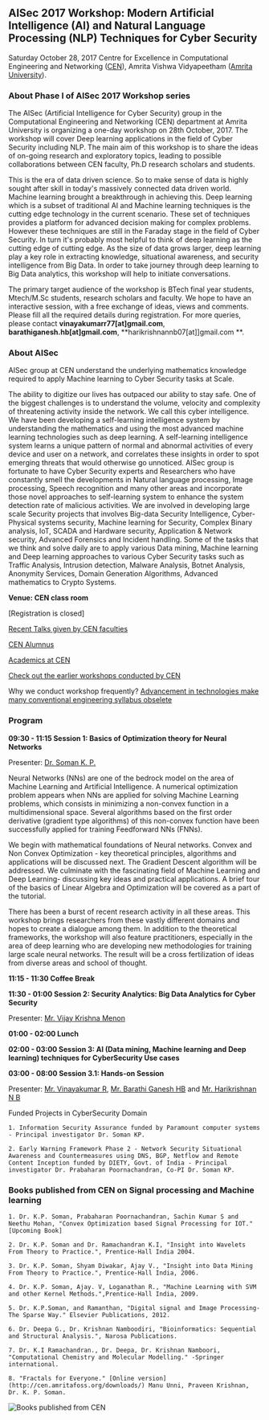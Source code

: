 ## AISec 2017 Workshop: Modern Artificial Intelligence (AI) and Natural Language Processing (NLP) Techniques for Cyber Security

Saturday October 28, 2017
Centre for Excellence in Computational Engineering and Networking ([CEN](https://www.amrita.edu/center/computational-engineering-and-networking)),
Amrita Vishwa Vidyapeetham ([Amrita University](https://www.amrita.edu/)).

### About Phase I of AISec 2017 Workshop series
The AISec (Artificial Intelligence for Cyber Security) group in the Computational Engineering and Networking (CEN) department at Amrita University is organizing a one-day workshop on 28th October, 2017. The workshop will cover Deep learning applications in the field of Cyber Security including NLP. The main aim of this workshop is to share the ideas of on-going research and exploratory topics, leading to possible collaborations between CEN faculty, Ph.D research scholars and students.

This is the era of data driven science. So to make sense of data is highly sought after skill in today's massively connected data driven world. Machine learning brought a breakthrough in achieving this. Deep learning which is a subset of traditional AI and Machine learning techniques is the cutting edge technology in the current scenario. These set of techniques provides a platform for advanced decision making for complex problems. However these techniques are still in the Faraday stage in the field of Cyber Security. In turn it's probably most helpful to think of deep learning as the cutting edge of cutting edge. As the size of data grows larger, deep learning play a key role in extracting knowledge, situational awareness, and security intelligence from Big Data. In order to take journey through deep learning to Big Data analytics, this workshop will help to initiate conversations.

The primary target audience of the workshop is BTech final year students, Mtech/M.Sc students, research scholars and faculty. We hope to have an interactive session, with a free exchange of ideas, views and comments. Please fill all the required details during registration. For more queries, please contact **vinayakumarr77[at]gmail.com**, **barathiganesh.hb[at]gmail.com**, **harikrishnannb07[at]]gmail.com **.

### About AISec

AISec group at CEN understand the underlying mathematics knowledge required to apply Machine learning to Cyber Security tasks at Scale.

The ability to digitize our lives has outpaced our ability to stay safe. One of the biggest challenges is to understand the volume, velocity and complexity of threatening activity inside the network. We call this cyber intelligence. We have been developing a self-learning intelligence system by understanding the mathematics and using the most advanced machine learning technologies such as deep learning. A self-learning intelligence system learns a unique pattern of normal and abnormal activities of every device and user on a network, and correlates these insights in order to spot emerging threats that would otherwise go unnoticed. AISec group is fortunate to have Cyber Security experts and Researchers who have constantly smell the developments in Natural language processing, Image processing, Speech recognition and many other areas and incorporate those novel approaches to self-learning system to enhance the system detection rate of malicious activities. We are involved in developing large scale Security projects that involves Big-data Security Intelligence, Cyber-Physical systems security, Machine learning for Security, Complex Binary analysis, IoT, SCADA and Hardware security, Application & Network security, Advanced Forensics and Incident handling. Some of the tasks that we think and solve daily are to apply various Data mining, Machine learning and Deep learning approaches to various Cyber Security tasks such as Traffic Analysis, Intrusion detection, Malware Analysis, Botnet Analysis, Anonymity Services, Domain Generation Algorithms, Advanced mathematics to Crypto Systems.

**Venue: CEN class room** 

[Registration is closed]

[Recent Talks given by CEN faculties](https://barathiganesh-hb.github.io/cen-talks/)

[CEN Alumnus](http://nlp.amrita.edu/cenalumini/cen-alumini.html)

[Academics at CEN](http://nlp.amrita.edu/students/index.html)

[Check out the earlier workshops conducted by CEN](https://barathiganesh-hb.github.io/cen-workshops/)

Why we conduct workshop frequently?
[Advancement in technologies make many conventional engineering syllabus obselete](https://github.com/BarathiGanesh-HB/cen-deepchem2017/blob/master/RIP.pdf)


### Program

**09:30 - 11:15   Session 1: Basics of Optimization theory for Neural Networks**

Presenter: [Dr. Soman K. P.](http://nlp.amrita.edu/somankp/index.html)

Neural Networks (NNs) are one of the bedrock model on the area of Machine Learning and Artificial Intelligence. A numerical optimization problem appears when NNs are applied for solving Machine Learning problems, which consists in minimizing a non-convex function in a multidimensional space. Several algorithms based on the first order derivative (gradient type algorithms) of this non-convex function have been successfully applied for training Feedforward NNs (FNNs).

We begin with mathematical foundations of Neural networks. Convex and Non Convex Optimization - key theoretical principles, algorithms and applications will be discussed next. The Gradient Descent algorithm will be addressed. We culminate with the fascinating field of Machine Learning and Deep Learning- discussing key ideas and practical applications. A brief tour of the basics of Linear Algebra and Optimization will be covered as a part of the tutorial.

There has been a burst of recent research activity in all these areas. This workshop brings researchers from these vastly different domains and hopes to create a dialogue among them. In addition to the theoretical frameworks, the workshop will also feature practitioners, especially in the area of deep learning who are developing new methodologies for training large scale neural networks. The result will be a cross fertilization of ideas from diverse areas and school of thought.

**11:15 - 11:30   Coffee Break**

**11:30 - 01:00   Session 2: Security Analytics: Big Data Analytics for Cyber Security**

Presenter: [Mr. Vijay Krishna Menon](https://www.amrita.edu/faculty/m-vijaykrishna)

**01:00 - 02:00   Lunch**

**02:00 - 03:00   Session 3: AI (Data mining, Machine learning and Deep learning) techniques for CyberSecurity Use cases**

**03:00 - 08:00   Session 3.1: Hands-on Session**

Presenter: [Mr. Vinayakumar R](https://sites.google.com/site/vinayakumarr77/), [Mr. Barathi Ganesh HB](https://sites.google.com/site/barathiganeshhb/) and [Mr. Harikrishnan N B](https://harikrishnannb.blogspot.in/)


Funded Projects in CyberSecurity Domain

    1. Information Security Assurance funded by Paramount computer systems - Principal investigator Dr. Soman KP.

    2. Early Warning Framework Phase 2 - Network Security Situational Awareness and Countermeasures using DNS, BGP, Netflow and Remote Content Inception funded by DIETY, Govt. of India - Principal investigator Dr. Prabaharan Poornachandran, Co-PI Dr. Soman KP.

### Books published from CEN on Signal processing and Machine learning

    1. Dr. K.P. Soman, Prabaharan Poornachandran, Sachin Kumar S and Neethu Mohan, "Convex Optimization based Signal Processing for IOT." [Upcoming Book]

    2. Dr. K.P. Soman and Dr. Ramachandran K.I, "Insight into Wavelets From Theory to Practice.", Prentice-Hall India 2004.

    3. Dr. K.P. Soman, Shyam Diwakar, Ajay V., "Insight into Data Mining From Theory to Practice.", Prentice-Hall India, 2006.

    4. Dr. K.P. Soman, Ajay. V, Loganathan R., "Machine Learning with SVM and other Kernel Methods.",Prentice-Hall India, 2009.

    5. Dr. K.P.Soman, and Ramanthan, "Digital signal and Image Processing-The Sparse Way." Elsevier Publications, 2012.

    6. Dr. Deepa G., Dr. Krishnan Namboodiri, "Bioinformatics: Sequential and Structural Analysis.", Narosa Publications.

    7. Dr. K.I Ramachandran., Dr. Deepa, Dr. Krishnan Namboori, "Computational Chemistry and Molecular Modelling." -Springer international.

    8. "Fractals for Everyone." [Online version](http://cen.amritafoss.org/downloads/) Manu Unni, Praveen Krishnan, Dr. K. P. Soman.

![Books published from CEN]({{"books.png"}})
